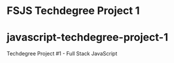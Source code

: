 # FSJS Techdegree Project 1
# javascript-techdegree-project-1
 Techdegree Project #1 - Full Stack JavaScript
